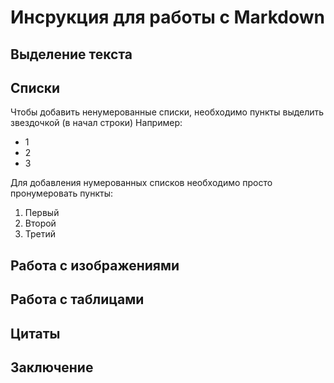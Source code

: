 # Инсрукция для работы с Markdown

## Выделение текста

## Списки

Чтобы добавить ненумерованные списки, необходимо пункты выделить звездочкой (в начал строки)
Например:
* 1
* 2
* 3

Для добавления нумерованных списков необходимо просто пронумеровать пункты:

1. Первый
2. Второй
3. Третий

## Работа с изображениями

## Работа с таблицами

## Цитаты

## Заключение